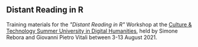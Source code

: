 ## Distant Reading in R

Training materials for the *"Distant Reading in R"* Workshop at the [Culture & Technology Summer University in Digital Humanities](https://esu.fdhl.info/), held by Simone Rebora and Giovanni Pietro Vitali between 3-13 August 2021.